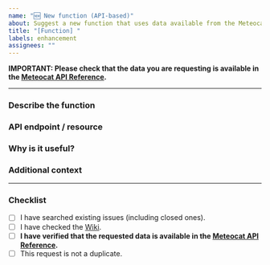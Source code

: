 ```yaml
---
name: "🆕 New function (API-based)"
about: Suggest a new function that uses data available from the Meteocat API
title: "[Function] "
labels: enhancement
assignees: ""
---
```


**IMPORTANT: Please check that the data you are requesting is available in the [Meteocat API Reference](https://apidocs.meteocat.gencat.cat/documentacio/).**

---

### Describe the function
<!-- Clear and concise description of the new function you want to add. -->

### API endpoint / resource
<!-- Indicate which API endpoint/resource provides this data. -->

### Why is it useful?
<!-- Explain the value of this function for Home Assistant users. -->

### Additional context
<!-- Add any other context, screenshots, or examples related to your request. -->

---

### Checklist
- [ ] I have searched existing issues (including closed ones).
- [ ] I have checked the [Wiki](https://github.com/figorr/meteocat/wiki).
- [ ] **I have verified that the requested data is available in the [Meteocat API Reference](https://apidocs.meteocat.gencat.cat/documentacio/).**
- [ ] This request is not a duplicate.
